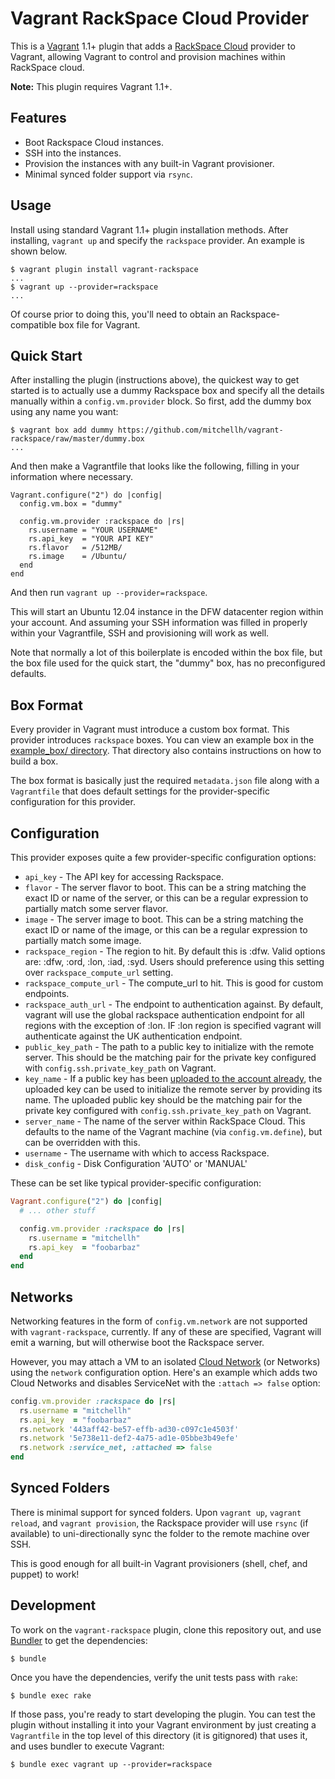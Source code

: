 # Vagrant RackSpace Cloud Provider

This is a [Vagrant](http://www.vagrantup.com) 1.1+ plugin that adds a
[RackSpace Cloud](http://www.rackspace.com/cloud) provider to Vagrant,
allowing Vagrant to control and provision machines within RackSpace
cloud.

**Note:** This plugin requires Vagrant 1.1+.

## Features

* Boot Rackspace Cloud instances.
* SSH into the instances.
* Provision the instances with any built-in Vagrant provisioner.
* Minimal synced folder support via `rsync`.

## Usage

Install using standard Vagrant 1.1+ plugin installation methods. After
installing, `vagrant up` and specify the `rackspace` provider. An example is
shown below.

```
$ vagrant plugin install vagrant-rackspace
...
$ vagrant up --provider=rackspace
...
```

Of course prior to doing this, you'll need to obtain an Rackspace-compatible
box file for Vagrant.

## Quick Start

After installing the plugin (instructions above), the quickest way to get
started is to actually use a dummy Rackspace box and specify all the details
manually within a `config.vm.provider` block. So first, add the dummy
box using any name you want:

```
$ vagrant box add dummy https://github.com/mitchellh/vagrant-rackspace/raw/master/dummy.box
...
```

And then make a Vagrantfile that looks like the following, filling in
your information where necessary.

```
Vagrant.configure("2") do |config|
  config.vm.box = "dummy"

  config.vm.provider :rackspace do |rs|
    rs.username = "YOUR USERNAME"
    rs.api_key  = "YOUR API KEY"
    rs.flavor   = /512MB/
    rs.image    = /Ubuntu/
  end
end
```

And then run `vagrant up --provider=rackspace`.

This will start an Ubuntu 12.04 instance in the DFW datacenter region within
your account. And assuming your SSH information was filled in properly
within your Vagrantfile, SSH and provisioning will work as well.

Note that normally a lot of this boilerplate is encoded within the box
file, but the box file used for the quick start, the "dummy" box, has
no preconfigured defaults.

## Box Format

Every provider in Vagrant must introduce a custom box format. This
provider introduces `rackspace` boxes. You can view an example box in
the [example_box/ directory](https://github.com/mitchellh/vagrant-rackspace/tree/master/example_box).
That directory also contains instructions on how to build a box.

The box format is basically just the required `metadata.json` file
along with a `Vagrantfile` that does default settings for the
provider-specific configuration for this provider.

## Configuration

This provider exposes quite a few provider-specific configuration options:

* `api_key` - The API key for accessing Rackspace.
* `flavor` - The server flavor to boot. This can be a string matching
  the exact ID or name of the server, or this can be a regular expression
  to partially match some server flavor.
* `image` - The server image to boot. This can be a string matching the
  exact ID or name of the image, or this can be a regular expression to
  partially match some image.
* `rackspace_region` - The region to hit. By default this is :dfw. Valid options are: 
:dfw, :ord, :lon, :iad, :syd.  Users should preference using this setting over `rackspace_compute_url` setting.
* `rackspace_compute_url` - The compute_url to hit. This is good for custom endpoints. 
* `rackspace_auth_url` - The endpoint to authentication against. By default, vagrant will use the global
rackspace authentication endpoint for all regions with the exception of :lon. IF :lon region is specified
vagrant will authenticate against the UK authentication endpoint.
* `public_key_path` - The path to a public key to initialize with the remote
  server. This should be the matching pair for the private key configured
  with `config.ssh.private_key_path` on Vagrant.
* `key_name` - If a public key has been [uploaded to the account already](http://docs.rackspace.com/servers/api/v2/cs-devguide/content/ServersKeyPairs-d1e2545.html), the uploaded key can be used to initialize the remote server by providing its name.  The uploaded public key should be the matching pair for the private key configured
  with `config.ssh.private_key_path` on Vagrant.
* `server_name` - The name of the server within RackSpace Cloud. This
  defaults to the name of the Vagrant machine (via `config.vm.define`), but
  can be overridden with this.
* `username` - The username with which to access Rackspace.
* `disk_config` - Disk Configuration  'AUTO' or 'MANUAL'

These can be set like typical provider-specific configuration:

```ruby
Vagrant.configure("2") do |config|
  # ... other stuff

  config.vm.provider :rackspace do |rs|
    rs.username = "mitchellh"
    rs.api_key  = "foobarbaz"
  end
end
```

## Networks

Networking features in the form of `config.vm.network` are not
supported with `vagrant-rackspace`, currently. If any of these are
specified, Vagrant will emit a warning, but will otherwise boot
the Rackspace server.

However, you may attach a VM to an isolated [Cloud Network](http://www.rackspace.com/knowledge_center/article/getting-started-with-cloud-networks) (or Networks) using the `network` configuration option. Here's an example which adds two Cloud Networks and disables ServiceNet with the `:attach => false` option:

```ruby
config.vm.provider :rackspace do |rs|
  rs.username = "mitchellh"
  rs.api_key  = "foobarbaz"
  rs.network '443aff42-be57-effb-ad30-c097c1e4503f'
  rs.network '5e738e11-def2-4a75-ad1e-05bbe3b49efe'
  rs.network :service_net, :attached => false
end
```

## Synced Folders

There is minimal support for synced folders. Upon `vagrant up`,
`vagrant reload`, and `vagrant provision`, the Rackspace provider will use
`rsync` (if available) to uni-directionally sync the folder to
the remote machine over SSH.

This is good enough for all built-in Vagrant provisioners (shell,
chef, and puppet) to work!

## Development

To work on the `vagrant-rackspace` plugin, clone this repository out, and use
[Bundler](http://gembundler.com) to get the dependencies:

```
$ bundle
```

Once you have the dependencies, verify the unit tests pass with `rake`:

```
$ bundle exec rake
```

If those pass, you're ready to start developing the plugin. You can test
the plugin without installing it into your Vagrant environment by just
creating a `Vagrantfile` in the top level of this directory (it is gitignored)
that uses it, and uses bundler to execute Vagrant:

```
$ bundle exec vagrant up --provider=rackspace
```
